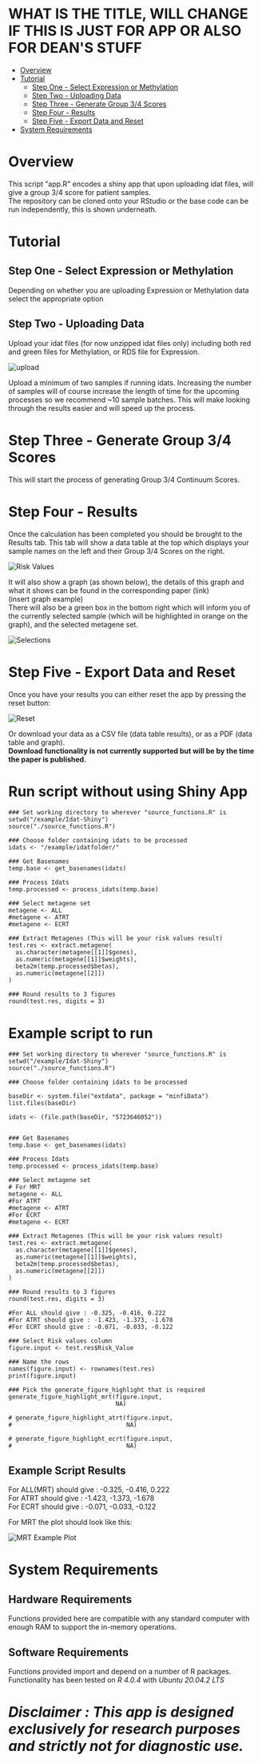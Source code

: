# WHAT IS THE TITLE, WILL CHANGE IF THIS IS JUST FOR APP OR ALSO FOR DEAN'S STUFF


- [Overview](#overview)
- [Tutorial](#tutorial)
  - [Step One - Select Expression or Methylation](#step-one---Select-Expression-or-Methylation)
  - [Step Two - Uploading Data](#step-two---Uploading-Data)
  - [Step Three - Generate Group 3/4 Scores](#step-three---Generate-Group-3/4-Scores)
  - [Step Four - Results](#step-four---results)
  - [Step Five - Export Data and Reset](#step-five---export-data-and-reset)
- [System Requirements](#system-requirements)

# Overview
This script "app.R" encodes a shiny app that upon uploading idat files, will give a group 3/4 score for patient samples.   
The repository can be cloned onto your RStudio or the base code can be run independently, this is shown underneath.

# Tutorial
## Step One - Select Expression or Methylation

Depending on whether you are uploading Expression or Methylation data select the appropriate option

## Step Two - Uploading Data

Upload your idat files (for now unzipped idat files only) including both red and green files for Methylation, or RDS file for Expression.

![upload](upload.png)

Upload a minimum of two samples if running idats. Increasing the number of samples will of course increase the length of time for the upcoming processes so we recommend \~10 sample batches. This will make looking through the results easier and will speed up the process.

# Step Three - Generate Group 3/4 Scores

This will start the process of generating Group 3/4 Continuum Scores.

# Step Four - Results

Once the calculation has been completed you should be brought to the Results tab. This tab will show a data table at the top which displays your sample names on the left and their Group 3/4 Scores on the right.

![Risk Values](risk_values.png)

It will also show a graph (as shown below), the details of this graph and what it shows can be found in the corresponding paper (link)\
(insert graph example)\
There will also be a green box in the bottom right which will inform you of the currently selected sample (which will be highlighted in orange on the graph), and the selected metagene set.

![Selections](selections.png)

# Step Five - Export Data and Reset

Once you have your results you can either reset the app by pressing the reset button:

![Reset](Reset.png)

Or download your data as a CSV file (data table results), or as a PDF (data table and graph).\
**Download functionality is not currently supported but will be by the time the paper is published.**


# Run script without using Shiny App
```
### Set working directory to wherever "source_functions.R" is
setwd("/example/Idat-Shiny")
source("./source_functions.R")

### Choose folder containing idats to be processed
idats <- "/example/idatfolder/"

### Get Basenames
temp.base <- get_basenames(idats)

### Process Idats
temp.processed <- process_idats(temp.base)

### Select metagene set
metagene <- ALL
#metagene <- ATRT
#metagene <- ECRT

### Extract Metagenes (This will be your risk values result)
test.res <- extract.metagene(
  as.character(metagene[[1]]$genes),
  as.numeric(metagene[[1]]$weights),
  beta2m(temp.processed$betas),
  as.numeric(metagene[[2]])
)

### Round results to 3 figures
round(test.res, digits = 3)
```

# Example script to run
```
### Set working directory to wherever "source_functions.R" is
setwd("/example/Idat-Shiny")
source("./source_functions.R")

### Choose folder containing idats to be processed

baseDir <- system.file("extdata", package = "minfiData")
list.files(baseDir)

idats <- (file.path(baseDir, "5723646052"))


### Get Basenames
temp.base <- get_basenames(idats)

### Process Idats
temp.processed <- process_idats(temp.base)

### Select metagene set
# For MRT
metagene <- ALL
#For ATRT
#metagene <- ATRT
#For ECRT
#metagene <- ECRT

### Extract Metagenes (This will be your risk values result)
test.res <- extract.metagene(
  as.character(metagene[[1]]$genes),
  as.numeric(metagene[[1]]$weights),
  beta2m(temp.processed$betas),
  as.numeric(metagene[[2]])
)

### Round results to 3 figures
round(test.res, digits = 3)

#For ALL should give : -0.325, -0.416, 0.222
#For ATRT should give : -1.423, -1.373, -1.678
#For ECRT should give : -0.071, -0.033, -0.122

### Select Risk values column
figure.input <- test.res$Risk_Value

### Name the rows
names(figure.input) <- rownames(test.res)
print(figure.input)

### Pick the generate_figure_highlight that is required
generate_figure_highlight_mrt(figure.input,
                              NA)

# generate_figure_highlight_atrt(figure.input,
#                                NA)

# generate_figure_highlight_ecrt(figure.input,
#                                NA)

```
## Example Script Results
For ALL(MRT) should give : -0.325, -0.416, 0.222  
For ATRT should give : -1.423, -1.373, -1.678  
For ECRT should give : -0.071, -0.033, -0.122  

For MRT the plot should look like this:

![MRT Example Plot](https://github.com/hackingjpr/Idat-Shiny/blob/main/Tutorial/MRTExamplePlot.png?raw=true)  

# System Requirements
## Hardware Requirements
Functions provided here are compatible with any standard computer with enough RAM to support the in-memory operations.

## Software Requirements
Functions provided import and depend on a number of R packages. Functionality has been tested on *R 4.0.4* with *Ubuntu 20.04.2 LTS*



# *Disclaimer : This app is designed exclusively for research purposes and strictly not for diagnostic use.*

